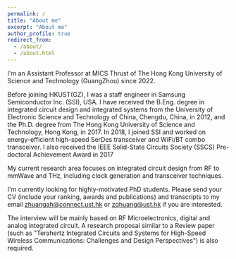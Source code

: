 ```yaml
---
permalink: /
title: "About me"
excerpt: "About me"
author_profile: true
redirect_from: 
  - /about/
  - /about.html
---
```

I'm an Assistant Professor at MICS Thrust of The Hong Kong University of Science and Technology (GuangZhou) since 2022.

Before joining HKUST(GZ), I was a staff engineer in Samsung Semiconductor Inc. (SSI), USA. I have received the B.Eng. degree in integrated circuit design and integrated systems from the University of Electronic Science and Technology of China, Chengdu, China, in 2012, and the Ph.D. degree from The Hong Kong University of Science and Technology, Hong Kong, in 2017. 
In 2018, I joined SSI and worked on energy-efficient high-speed SerDes transceiver and WiFi/BT combo transceiver. I also received the IEEE Solid-State Circuits Society (SSCS) Pre-doctoral Achievement Award in 2017

My current research area focuses on integrated circuit design from RF to mmWave and THz, including clock generation and transceiver techniques. 

I'm currently looking for highly-motivated PhD students. Please send your CV (include your ranking, awards and publications) and transcripts to my email zhuangah@connect.ust.hk or zqhuang@ust.hk if you are interested.

The interview will be mainly based on RF Microelectronics, digital and analog integrated circuit. A research proposal similar to a Review paper (such as "Terahertz Integrated Circuits and Systems for High-Speed Wireless Communications: Challenges and Design Perspectives") is also required. 
